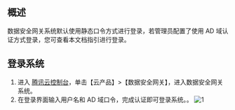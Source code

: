 
## 概述
数据安全网关系统默认使用静态口令方式进行登录，若管理员配置了使用 AD 域认证方式登录，您可查看本文档指引进行登录。


## 登录系统
1. 进入 [腾讯云控制台](https://console.cloud.tencent.com/)，单击【云产品】>【数据安全网关】，进入数据安全网关系统。
2. 在登录界面输入用户名和 AD 域口令，完成认证即可登录系统。。
![1](https://main.qcloudimg.com/raw/637e4b056d5b37ee23767518dc55e245.png)

